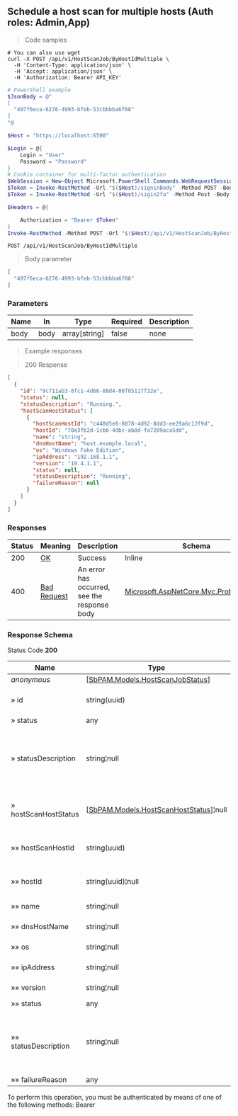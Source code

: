 
## Schedule a host scan for multiple hosts (Auth roles: Admin,App)

<a id="opIdByHostIdMultipleAsync"></a>

> Code samples

```shell
# You can also use wget
curl -X POST /api/v1/HostScanJob/ByHostIdMultiple \
  -H 'Content-Type: application/json' \
  -H 'Accept: application/json' \
  -H 'Authorization: Bearer API_KEY'

```

```powershell
# PowerShell example
$JsonBody = @"
[
  "497f6eca-6276-4993-bfeb-53cbbbba6f08"
]
"@

$Host = "https://localhost:6500"

$Login = @{
    Login = "User"
    Password = "Password"
}
# Cookie container for multi-factor authentication
$WebSession = New-Object Microsoft.PowerShell.Commands.WebRequestSession
$Token = Invoke-RestMethod -Url "$($Host)/signinBody" -Method POST -Body (ConvertTo-Json $Login) -WebRequestSession $WebSession
$Token = Invoke-RestMethod -Url "$($Host)/sigin2fa" -Method Post -Body $MfaCode -Headers @{Authorization: "Bearer $Token"} -WebRequestSession $WebSession

$Headers = @{

    Authorization = "Bearer $Token"
}
Invoke-RestMethod -Method POST -Url "$($Host)/api/v1/HostScanJob/ByHostIdMultiple" -ContentType "application/json" -Body $JsonBody -Headers $Headers
```

`POST /api/v1/HostScanJob/ByHostIdMultiple`

> Body parameter

```json
[
  "497f6eca-6276-4993-bfeb-53cbbbba6f08"
]
```

<h3 id="schedule-a-host-scan-for-multiple-hosts-(auth-roles:-admin,app)-parameters">Parameters</h3>

|Name|In|Type|Required|Description|
|---|---|---|---|---|
|body|body|array[string]|false|none|

> Example responses

> 200 Response

```json
[
  {
    "id": "9c711ab3-8fc1-4d66-88d4-08f85117f32e",
    "status": null,
    "statusDescription": "Running.",
    "hostScanHostStatus": [
      {
        "hostScanHostId": "c448d5e8-8078-4d92-8dd3-ee29a6c12f9d",
        "hostId": "70e3fb2d-1cb6-4dbc-ab8d-fa7209aca5dd",
        "name": "string",
        "dnsHostName": "host.example.local",
        "os": "Windows Fake Edition",
        "ipAddress": "192.168.1.1",
        "version": "10.4.1.1",
        "status": null,
        "statusDescription": "Running",
        "failureReason": null
      }
    ]
  }
]
```

<h3 id="schedule-a-host-scan-for-multiple-hosts-(auth-roles:-admin,app)-responses">Responses</h3>

|Status|Meaning|Description|Schema|
|---|---|---|---|
|200|[OK](https://tools.ietf.org/html/rfc7231#section-6.3.1)|Success|Inline|
|400|[Bad Request](https://tools.ietf.org/html/rfc7231#section-6.5.1)|An error has occurred, see the response body|[Microsoft.AspNetCore.Mvc.ProblemDetails](../Models/microsoft.aspnetcore.mvc.problemdetails.md)|

<h3 id="schedule-a-host-scan-for-multiple-hosts-(auth-roles:-admin,app)-responseschema">Response Schema</h3>

Status Code **200**

|Name|Type|Required|Restrictions|Description|
|---|---|---|---|---|
|*anonymous*|[[SbPAM.Models.HostScanJobStatus](../Models/sbpam.models.hostscanjobstatus.md)]|false|none|none|
|» id|string(uuid)|false|none|Unique id and DB key for this job.|
|» status|any|false|none|none|
|» statusDescription|string¦null|false|none|Human readable description of the action queue status.|
|» hostScanHostStatus|[[SbPAM.Models.HostScanHostStatus](../Models/sbpam.models.hostscanhoststatus.md)]¦null|false|none|Status for host(s) scanned by this job.|
|»» hostScanHostId|string(uuid)|false|none|Record for the host scan results|
|»» hostId|string(uuid)¦null|false|none|Unique identifier for host|
|»» name|string¦null|false|none|Name of host|
|»» dnsHostName|string¦null|false|none|DNS hostname.|
|»» os|string¦null|false|none|Name of OS on host.|
|»» ipAddress|string¦null|false|none|IP Address of host|
|»» version|string¦null|false|none|Version of OS on host.|
|»» status|any|false|none|none|
|»» statusDescription|string¦null|false|none|Human readable description of the action queue status.|
|»» failureReason|any|false|none|none|

<aside class="warning">
To perform this operation, you must be authenticated by means of one of the following methods:
Bearer
</aside>


